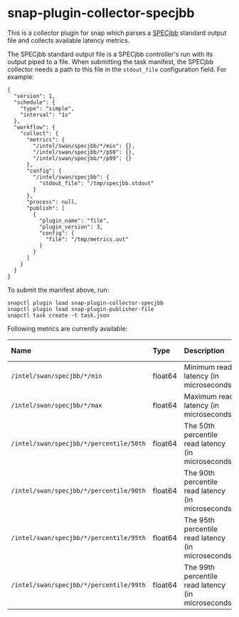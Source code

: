 # snap-plugin-collector-specjbb

This is a collector plugin for snap which parses a
[SPECjbb](https://www.spec.org/jbb2015/) standard output file and
collects available latency metrics.

The SPECjbb standard output file is a SPECjbb controller's run with its output
piped to a file. 
When submitting the task manifest, the SPECjbb collector needs a path to this
file in the `stdout_file` configuration field. For example:

```
{
  "version": 1,
  "schedule": {
    "type": "simple",
    "interval": "1s"
  },
  "workflow": {
    "collect": {
      "metrics": {
        "/intel/swan/specjbb/*/min": {},
        "/intel/swan/specjbb/*/p50": {},
        "/intel/swan/specjbb/*/p99": {}
      },
      "config": {
        "/intel/swan/specjbb": {
          "stdout_file": "/tmp/specjbb.stdout"
        }
      },
      "process": null,
      "publish": [
        {
          "plugin_name": "file",
          "plugin_version": 3,
          "config": {
            "file": "/tmp/metrics.out"
          }
        }
      ]
    }
  }
}
```

To submit the manifest above, run:
```
snapctl plugin load snap-plugin-collector-specjbb
snapctl plugin load snap-plugin-publisher-file
snapctl task create -t task.json
```

Following metrics are currently available:

| Name  | Type  | Description | Example value |
| :---- | :---- | :---------- | :--- |
|`/intel/swan/specjbb/*/min` | float64 | Minimum read latency (in microseconds) | 300 |
|`/intel/swan/specjbb/*/max` | float64 | Maximum read latency (in microseconds) | 640000 |
|`/intel/swan/specjbb/*/percentile/50th`| float64 | The 50th percentile read latency (in microseconds) | 3100 |
|`/intel/swan/specjbb/*/percentile/90th`| float64 | The 90th percentile read latency (in microseconds) | 21000 |
|`/intel/swan/specjbb/*/percentile/95th`| float64 | The 95th percentile read latency (in microseconds) | 89000 |
|`/intel/swan/specjbb/*/percentile/99th`| float64 | The 99th percentile read latency (in microseconds) | 517000 |